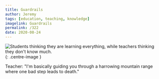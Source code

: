 ```yaml
---
title: Guardrails
author: Jeremy
tags: [education, teaching, knowledge]
imagelink: Guardrails
permalink: /322
date: 2020-08-24
---
```


![Students thinking they are learning everything, while teachers thinking they don't know much.](https://res.cloudinary.com/dh3hm8pb7/image/upload/c_scale,q_auto:best/v1535842782/Handwaving/Published/Guardrails.png){: .centre-image }

Teacher: "I'm basically guiding you through a harrowing mountain range where one bad step leads to death."
